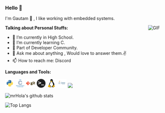 ### Hello 👋 



I'm Gautam 🙌 , I like working with embedded systems.


<img align="right" alt="GIF" src="https://media.giphy.com/media/USV0ym3bVWQJJmNu3N/giphy.gif" />


**Talking about Personal Stuffs:**

- 🔭 I’m currently in High School.
- 🌱 I’m currently learning C.
- 👯 Part of Developer Community.
- 💬 Ask me about anything , Would love to answer them.✌
- 📫 How to reach me: Discord 

**Languages and Tools:**


<code><img height="30" src="https://raw.githubusercontent.com/github/explore/80688e429a7d4ef2fca1e82350fe8e3517d3494d/topics/python/python.png"></code>
<code><img height="30" src="https://raw.githubusercontent.com/github/explore/80688e429a7d4ef2fca1e82350fe8e3517d3494d/topics/c/c.png"></code>
<code><img height="30" src="https://raw.githubusercontent.com/github/explore/80688e429a7d4ef2fca1e82350fe8e3517d3494d/topics/git/git.png"></code>
<code><img height="30" src="https://raw.githubusercontent.com/github/explore/80688e429a7d4ef2fca1e82350fe8e3517d3494d/topics/terminal/terminal.png"></code>
<code><img height="30" src="https://raw.githubusercontent.com/github/explore/80688e429a7d4ef2fca1e82350fe8e3517d3494d/topics/linux/linux.png"></code>
<code><img height="30" src="https://raw.githubusercontent.com/github/explore/80688e429a7d4ef2fca1e82350fe8e3517d3494d/topics/java/java.png"></code>
<code><img height="30" src="![image](https://user-images.githubusercontent.com/66013271/130644538-29803180-5628-4947-b144-d7b5cd4253e6.png)"></code>

![mrHola's github stats](https://github-readme-stats.vercel.app/api?username=mrHola21&show_icons=true&hide_border=true&theme=vision-friendly-dark)


![Top Langs](https://github-readme-stats.vercel.app/api/top-langs/?username=mrHola21&langs_count=10&theme=vision-friendly-dark&show_icons=true&hide_border=true)
